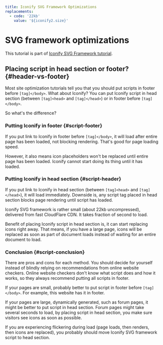 ```yaml
title: Iconify SVG Framework Optimizations
replacements:
  - code: '22kb'
    value: '${iconify2.size}'
```

# SVG framework optimizations

This tutorial is part of [Iconify SVG Framework tutorial](./index.md).

## Placing script in head section or footer? {#header-vs-footer}

Most site optimization tutorials tell you that you should put scripts in footer before `[tag]</body>`. What about Iconify? You can put Iconify script in head section (between `[tag]<head>` and `[tag]</head>`) or in footer before `[tag]</body>`.

So what's the difference?

### Putting Iconify in footer {#script-footer}

If you put link to Iconify in footer before `[tag]</body>`, it will load after entire page has been loaded, not blocking rendering. That's good for page loading speed.

However, it also means icon placeholders won't be replaced until entire page has been loaded. Iconify cannot start doing its thing until it has loaded.

### Putting Iconify in head section {#script-header}

If you put link to Iconify in head section (between `[tag]<head>` and `[tag]</head>`), it will load immediately. Downside is, any script tag placed in head section blocks page rendering until script has loaded.

Iconify SVG framework is rather small (about 22kb uncompressed), delivered from fast CloudFlare CDN. It takes fraction of second to load.

Benefit of placing Iconify script in head section is, it can start replacing icons right away. That means, if you have a large page, icons will be replaced as soon as part of document loads instead of waiting for an entire document to load.

### Conclusion {#script-conclusion}

There are pros and cons for each method. You should decide for yourself instead of blindly relying on recommendations from online website checkers. Online website checkers don't know what script does and how it works, so they always recommend putting all scripts in footer.

If your pages are small, probably better to put script in footer before `[tag]</body>`. For example, this website has it in footer.

If your pages are large, dynamically generated, such as forum pages, it might be better to put script in head section. Forum pages might take several seconds to load, by placing script in head section, you make sure visitors see icons as soon as possible.

If you are experiencing flickering during load (page loads, then renders, then icons are replaced), you probably should move Iconify SVG framework script to head section.
